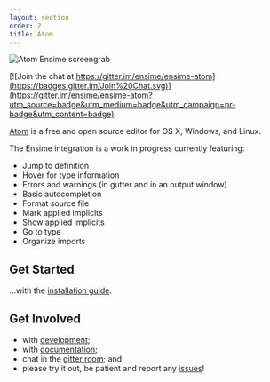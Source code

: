 ```yaml
---
layout: section
order: 2
title: Atom
---
```


![Atom Ensime screengrab](img/atom-screenshot.png)

[![Join the chat at https://gitter.im/ensime/ensime-atom](https://badges.gitter.im/Join%20Chat.svg)](https://gitter.im/ensime/ensime-atom?utm_source=badge&utm_medium=badge&utm_campaign=pr-badge&utm_content=badge)

[Atom] is a free and open source editor for OS X, Windows, and Linux.

The Ensime integration is a work in progress currently featuring:

- Jump to definition
- Hover for type information
- Errors and warnings (in gutter and in an output window)
- Basic autocompletion
- Format source file
- Mark applied implicits
- Show applied implicits
- Go to type
- Organize imports

## Get Started

...with the [installation guide].

## Get Involved

- with [development];
- with [documentation];
- chat in the [gitter room]; and
- please try it out, be patient and report any [issues]!

[Atom]: https://atom.io/
[installation guide]: installation
[development]: development
[documentation]: documentation
[gitter room]: https://gitter.im/ensime/ensime-atom
[issues]: https://github.com/ensime/ensime-atom/issues
